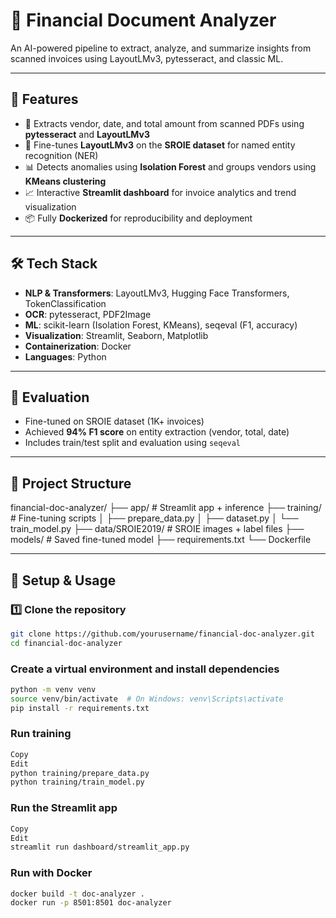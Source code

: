 # 🧾 Financial Document Analyzer

An AI-powered pipeline to extract, analyze, and summarize insights from scanned invoices using LayoutLMv3, pytesseract, and classic ML.

---

## 🚀 Features

- 📄 Extracts vendor, date, and total amount from scanned PDFs using **pytesseract** and **LayoutLMv3**
- 🧠 Fine-tunes **LayoutLMv3** on the **SROIE dataset** for named entity recognition (NER)
- 📊 Detects anomalies using **Isolation Forest** and groups vendors using **KMeans clustering**
- 📈 Interactive **Streamlit dashboard** for invoice analytics and trend visualization
- 📦 Fully **Dockerized** for reproducibility and deployment

---

## 🛠 Tech Stack

- **NLP & Transformers**: LayoutLMv3, Hugging Face Transformers, TokenClassification
- **OCR**: pytesseract, PDF2Image
- **ML**: scikit-learn (Isolation Forest, KMeans), seqeval (F1, accuracy)
- **Visualization**: Streamlit, Seaborn, Matplotlib
- **Containerization**: Docker
- **Languages**: Python

---

## 🧪 Evaluation

- Fine-tuned on SROIE dataset (1K+ invoices)
- Achieved **94% F1 score** on entity extraction (vendor, total, date)
- Includes train/test split and evaluation using `seqeval`

---

## 📁 Project Structure
financial-doc-analyzer/
├── app/ # Streamlit app + inference
├── training/ # Fine-tuning scripts
│ ├── prepare_data.py
│ ├── dataset.py
│ └── train_model.py
├── data/SROIE2019/ # SROIE images + label files
├── models/ # Saved fine-tuned model
├── requirements.txt
└── Dockerfile

---

## 🧪 Setup & Usage

### 1️⃣ Clone the repository

```bash
git clone https://github.com/yourusername/financial-doc-analyzer.git
cd financial-doc-analyzer
```
### Create a virtual environment and install dependencies

```bash 
python -m venv venv
source venv/bin/activate  # On Windows: venv\Scripts\activate
pip install -r requirements.txt
```
### Run training
```bash
Copy
Edit
python training/prepare_data.py
python training/train_model.py
```
### Run the Streamlit app
```bash
Copy
Edit
streamlit run dashboard/streamlit_app.py
```

### Run with Docker
```bash
docker build -t doc-analyzer .
docker run -p 8501:8501 doc-analyzer
```
